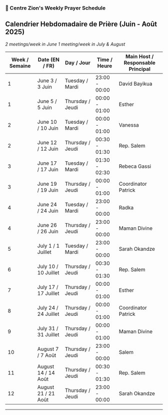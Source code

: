 ### 📅 Centre Zion's Weekly Prayer Schedule

**Calendrier Hebdomadaire de Prière (Juin - Août 2025)**
---
*2 meetings/week in June*
*1 meeting/week in July & August*

| Week / Semaine | Date (EN / FR)       | Day / Jour       | Time / Heure  | Main Host / Responsable Principal |
| -------------- | -------------------- | ---------------- | ------------- | --------------------------------- |
| 1              | June 3 / 3 Juin      | Tuesday / Mardi  | 23:00 - 00:00 | David Bayikua                     |
| 1              | June 5 / 5 Juin      | Thursday / Jeudi | 00:00 - 01:00 | Esther                            |
| 2              | June 10 / 10 Juin    | Tuesday / Mardi  | 00:00 - 01:00 | Vanessa                           |
| 2              | June 12 / 12 Juin    | Thursday / Jeudi | 00:30 - 01:30 | Rep. Salem                        |
| 3              | June 17 / 17 Juin    | Tuesday / Mardi  | 01:30 - 02:30 | Rebeca Gassi                      |
| 3              | June 19 / 19 Juin    | Thursday / Jeudi | 00:00 - 01:00 | Coordinator Patrick               |
| 4              | June 24 / 24 Juin    | Tuesday / Mardi  | 23:00 - 00:00 | Radka                             |
| 4              | June 26 / 26 Juin    | Thursday / Jeudi | 23:00 - 00:00 | Maman Divine                        |
| 5              | July 1 / 1 Juillet   | Tuesday / Mardi  | 23:00 - 00:00 | Sarah Okandze                     |
| 6              | July 10 / 10 Juillet | Thursday / Jeudi | 00:30 - 01:30 | Rep. Salem                        |
| 7              | July 17 / 17 Juillet | Thursday / Jeudi | 00:00 - 01:00 | Esther                            |
| 8              | July 24 / 24 Juillet | Thursday / Jeudi | 00:00 - 01:00 | Coordinator Patrick               |
| 9              | July 31 / 31 Juillet | Thursday / Jeudi | 00:00 - 01:00 | Maman Divine                        |
| 10             | August 7 / 7 Août    | Thursday / Jeudi | 23:00 - 00:00 | Salem                             |
| 11             | August 14 / 14 Août  | Thursday / Jeudi | 00:30 - 01:30 | Rep. Salem                        |
| 12             | August 21 / 21 Août  | Thursday / Jeudi | 23:00 - 00:00 | Sarah Okandze                     |

---

